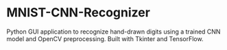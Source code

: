 # MNIST-CNN-Recognizer
 Python GUI application to recognize hand-drawn digits using a trained CNN model and OpenCV preprocessing. Built with Tkinter and TensorFlow.
